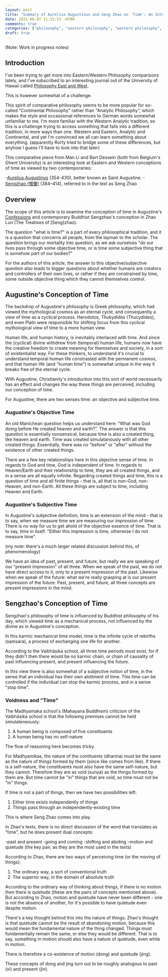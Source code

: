 ```yaml
---
layout: post
title: "Summary of Aurelius Augustinus and Seng Zhao on 'Time': An Interpretation of the Confessions and the Zhao Lun"
date: 2015-06-07 11:15:53 -0700
comments: true
categories: ["philosophy", "eastern philosophy", "western philosophy", "time"]
draft: true
---
```


(Note: Work in progress notes)

## Introduction

I've been trying to get more into Eastern/Western Philosophy comparisons lately, and I've subscribed to an interesting journal out of the University of Hawaii called [Philosophy East and West](https://en.wikipedia.org/wiki/Philosophy_East_and_West/).

This is however somewhat of a challenge.

This spirit of comparative philosophy seems to be more popular for so-called "Continental Philosophy" rather than "Analytic Philosophy", which makes the style and occassional references to German words somewhat unfamiliar to me.  I'm more familiar with the Western Analytic tradition, so this is a challenge trying to access something that falls into a different tradition, in more ways than one.  Western and Eastern, Analytic and Continental, and yet I'm convinced we all can learn something about everything.  (apparently Rorty tried to bridge some of these differences, but anyhow I guess I'll have to look into that later)

This comparative piece from Man Li and Bart Dessein (both from Belgium's Ghent University) is an interesting look at Eastern and Western conceptions of time as viewed by two contemporaries:

-[Aurelius Augustinus](https://en.wikipedia.org/wiki/Augustine_of_Hippo) (354-430), better known as Saint Augustine.
-[Sengzhao (僧肇)](https://en.wikipedia.org/wiki/Sengzhao) (384–414), referred to in the text as Seng Zhao

## Overview
The scope of this article is to examine the conception of time in Augustine's [Confessions](https://en.wikipedia.org/wiki/Confessions_(Augustine)) and contemporary Buddhist Sengzhao's conception in Zhao Lun (The Treatises of [Seng]zhao).

The question "what is time?" is a part of every philosophical tradition, and it is a question that concerns all people, from the layman to the scholar.  The question brings our mortality into question, as we ask ourselves "do our lives pass through some objective time, or is time some subjective thing that is somehow part of our bodies?"

For the authors of this article, the answer to this objective/subjective question also leads to bigger questions about whether humans are creators and controllers of their own lives, or rather if they are constrained by time, some outside objective thing which they cannot themselves control.


## Augustine's Conception of Time
The backdrop of Augustine's philosophy is Greek philosophy, which had viewed the mythological cosmos as an eternal cycle, and consequently a view of time as a cyclical process.  Herodotos, Thukydides (Thucydides), and even Plato were responsible for shifting focus from this cyclical mythological view of time to a more human view.

Human life, and human history, is inevitably interlaced with time.  And since the (cyclical) divine withdrew from (temporal) human life, humans now have the  creative freedom to create meaning for themselves and society, in a sort of existentialist way.  For these thinkers, to understand it's crucial to understand temporal human life constrasted with the permanent cosmos, and that human life (and "human time") is somewhat unique in the way it breaks free of the eternal cycle.

With Augustine, Christianity's introduction into this sort of world necessarily has an effect and changes the way these things are perceived, including our conception of time.

For Augustine, there are two senses time: an objective and subjective time.

### Augustine's Objective Time
An old Manichean question helps us understand here: "What was God doing before He created heaven and earth?".  The answer is that this question is essentially nonsensical, because time is also a created thing, like heaven and earth.  Time was created simulatanously with all other created things.  Essentially, there was no "before" or "after" without the existence of other created things.

There are a few key relationships here in this objective sense of time.  In regards to God and time, God is independent of time.  In regards to Heaven/Earth and their relationship to time, they are all created things, and in a sense are all equally infinite.  Regarding created things and time, this is a question of time and all finite things - that is, all that is non-God, non-Heaven, and non-Earth.  All these things are subject to time, including Heaven and Earth.


### Augustine's Subjective Time
In Augustine's subjective definition, time is an extension of the mind - that is to say, when we measure time we are measuring our *impression* of time.  There is no way for us to get ahold of the objective essence of time.  That is to say, time in itself.  "Either this impression is time, otherwise I do not measure time".

(my note: there's a much larger related discussion behind this, of phenomenology)

We have an idea of past, present, and future, but really we are speaking of our "present impression" of all three.  When we speak of the past, we do not have direct access to it, only to a present impression of the past.  Likewise when we speak of the future: what we're really grasping at is our present impression of the future.  Past, present, and future, all three concepts are present impressions in the mind.


## Sengzhao's Conception of Time
Sengzhao's philosophy of time is influenced by Buddhist philosophy of his day, which viewed time as a mechanical process, not influenced by the divine as in Augustine's conception. 

In this karmic mechanical time model, time is the infinite cycle of rebirths (samsara), a process of exchanging one life for another.

According to the Vaibhāṣika school, all three time periods must exist, for if they didn't then there would be no karmic chain, or chain of causality of past influencing present, and present influencing the future.

In this view there is also somewhat of a subjective notion of time, in the sense that an individual has their own alottment of time.  This time can be controlled if the individual can stop the karmic process, and in a sense "stop time".

### Voidness and "Time"
The Madhyamaka school's (Mahayana Buddhism) criticism of the Vaibhāṣika school is that the following premises cannot be held simulateneously:

1. A human being is composed of five constituents
1. A human being has no self-nature

The flow of reasoning here becomes tricky.

For Madhyamikas, the nature of the contituents (dharma) must be the same as the nature of things formed by them (since like comes from like).  If there is a self-nature, the constituents must also have the same self-nature, but they cannot.  Therefore they are as void (sunya) as the things formed by them are.  But time cannot be "in" things that are void, so time must not be "in" things.

If time is not a part of things, then we have two possibilities left:

1. Either time exists independently of things
1. Things pass through an independently-existing time

This is where Seng Zhao comes into play.

In Zhao's texts, there is no direct discussion of the word that translates as "time", but he does present dual concepts:

-past and present
-going and coming
-shifting and abiding
-motion and quietude (the key pair, as they are the most used in the texts)

According to Zhao, there are two ways of perceiving time (or the moving of things):

1. The ordinary way, a sort of conventional truth
1. The superior way, in the domain of absolute truth

According to the ordinary way of thinking about things, if there is no motion then there is quietude (these are the pairs of concepts mentioned above).  But according to Zhao, motion and quietude have never been different - one is not the absence of another, for it's possible to have quietude even despite motion.

There's a key thought behind this into the nature of things.  Zhao's thought is that quietude cannot be the result of abandoning motion, because this would mean the fundamental nature of the thing changed.  Things must fundamentally remain the same, or else they would be different.  That is to say, something in motion should also have a nature of quietude, even while in motion.

There is therefore a co-existence of motion (dong) and quietude (jing).

These concepts of dong and jing turn out to be roughly analogous to past (xi) and present (jin).  